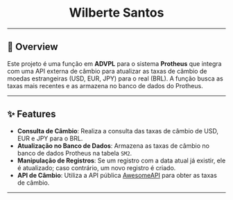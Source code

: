 <div align="center">

# Wilberte Santos

</div>

---

## 🎯 Overview

Este projeto é uma função em **ADVPL** para o sistema **Protheus** que integra com uma API externa de câmbio para atualizar as taxas de câmbio de moedas estrangeiras (USD, EUR, JPY) para o real (BRL). A função busca as taxas mais recentes e as armazena no banco de dados do Protheus.

---

## ✨ Features

- **Consulta de Câmbio**: Realiza a consulta das taxas de câmbio de USD, EUR e JPY para o BRL.
- **Atualização no Banco de Dados**: Armazena as taxas de câmbio no banco de dados Protheus na tabela `SM2`.
- **Manipulação de Registros**: Se um registro com a data atual já existir, ele é atualizado; caso contrário, um novo registro é criado.
- **API de Câmbio**: Utiliza a API pública [AwesomeAPI](https://economia.awesomeapi.com.br/json/last) para obter as taxas de câmbio.

---

